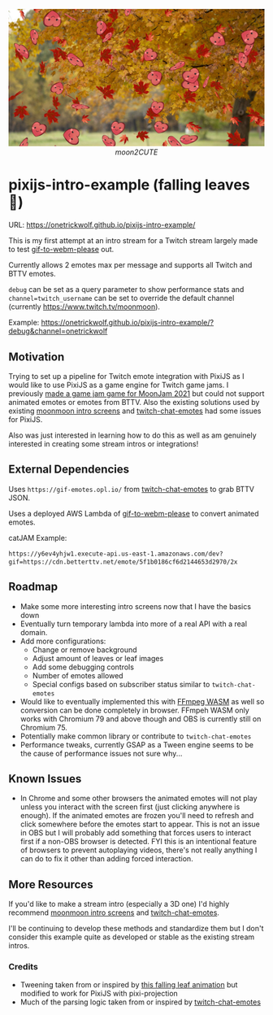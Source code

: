 <p align="center">
    <img src=".github/pixijs-intro-example.jpg">
    <br>
    <i>moon2CUTE</i>
</p>

# pixijs-intro-example (falling leaves 🍂)

URL: https://onetrickwolf.github.io/pixijs-intro-example/

This is my first attempt at an intro stream for a Twitch stream largely made to test [gif-to-webm-please](https://github.com/onetrickwolf/gif-to-webm-please) 
out.

Currently allows 2 emotes max per message and supports all Twitch and BTTV emotes.

`debug` can be set as a query parameter to show performance stats and `channel=twitch_username` can be set to 
override the default channel (currently https://www.twitch.tv/moonmoon).

Example: https://onetrickwolf.github.io/pixijs-intro-example/?debug&channel=onetrickwolf

## Motivation

Trying to set up a pipeline for Twitch emote integration with PixiJS as I would like to use PixiJS as a game engine 
for Twitch game jams. I previously [made a game jam game for MoonJam 2021](https://github.com/onetrickwolf/moonjam-2021-onetrickwolf) 
but could not support animated emotes or emotes from BTTV. Also the existing solutions used by existing [moonmoon intro 
screens](https://github.com/moonscreens/) and [twitch-chat-emotes](https://www.npmjs.com/package/twitch-chat-emotes) had some issues for PixiJS.

Also was just interested in learning how to do this as well as am genuinely interested in creating some stream intros or integrations!

## External Dependencies

Uses `https://gif-emotes.opl.io/` from [twitch-chat-emotes](https://github.com/CalebBabin/twitch-chat-emotes) to 
grab BTTV JSON.

Uses a deployed AWS Lambda of [gif-to-webm-please](https://github.com/onetrickwolf/gif-to-webm-please) to convert 
animated emotes.

catJAM Example: 
```
https://y6ev4yhjw1.execute-api.us-east-1.amazonaws.com/dev?gif=https://cdn.betterttv.net/emote/5f1b0186cf6d2144653d2970/2x
```

## Roadmap

- Make some more interesting intro screens now that I have the basics down
- Eventually turn temporary lambda into more of a real API with a real domain.
- Add more configurations:
  - Change or remove background
  - Adjust amount of leaves or leaf images
  - Add some debugging controls
  - Number of emotes allowed
  - Special configs based on subscriber status similar to `twitch-chat-emotes`
- Would like to eventually implemented this with [FFmpeg WASM](https://github.com/ffmpegwasm/ffmpeg.wasm) as well so
  conversion can be done completely in browser. FFmpeh WASM only works with Chromium 79 and above though and OBS is
  currently still on Chromium 75.
- Potentially make common library or contribute to `twitch-chat-emotes`
- Performance tweaks, currently GSAP as a Tween engine seems to be the cause of performance issues not sure why...

## Known Issues

- In Chrome and some other browsers the animated emotes will not play unless you interact with the screen first (just clicking anywhere is enough). If the animated emotes are frozen you'll need to refresh and click somewhere before the emotes start to appear. This is not an issue in OBS but I will probably add something that forces users to interact first if a non-OBS browser is detected. FYI this is an intentional feature of browsers to prevent autoplaying videos, there's not really anything I can do to fix it other than adding forced interaction.

## More Resources

If you'd like to make a stream intro (especially a 3D one) I'd highly recommend [moonmoon intro screens](https://github.com/moonscreens/) and [twitch-chat-emotes](https://www.npmjs.com/package/twitch-chat-emotes).

I'll be continuing to develop these methods and standardize them but I don't consider this example quite as 
developed or stable as the existing stream intros.

### Credits

- Tweening taken from or inspired by [this falling leaf animation](https://codepen.io/MAW/pen/KdmwMb) but 
  modified to work 
  for PixiJS with pixi-projection
- Much of the parsing logic taken from or inspired by [twitch-chat-emotes](https://www.npmjs.com/package/twitch-chat-emotes)



